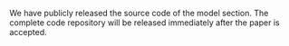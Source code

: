 We have publicly released the source code of the model section. The complete code repository will be released immediately after the paper is accepted.
